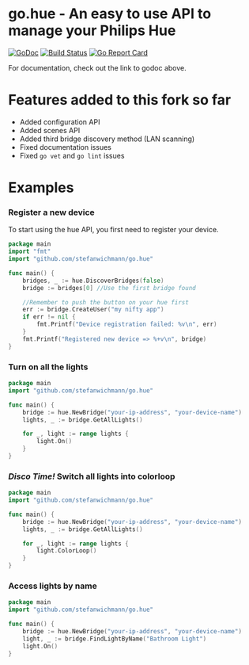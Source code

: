 # **go.hue** - An easy to use API to manage your Philips Hue
[![GoDoc](http://godoc.org/github.com/stefanwichmann/go.hue?status.png)](http://godoc.org/github.com/stefanwichmann/go.hue)
[![Build Status](https://travis-ci.org/stefanwichmann/go.hue.svg?branch=master)](https://travis-ci.org/stefanwichmann/go.hue)
[![Go Report Card](https://goreportcard.com/badge/github.com/stefanwichmann/go.hue)](https://goreportcard.com/report/github.com/stefanwichmann/go.hue)

For documentation, check out the link to godoc above.

# Features added to this fork so far
- Added configuration API
- Added scenes API
- Added third bridge discovery method (LAN scanning)
- Fixed documentation issues
- Fixed ```go vet``` and ```go lint``` issues

# Examples
### Register a new device
To start using the hue API, you first need to register your device.
```go
package main
import "fmt"
import "github.com/stefanwichmann/go.hue"

func main() {
	bridges, _ := hue.DiscoverBridges(false)
	bridge := bridges[0] //Use the first bridge found

	//Remember to push the button on your hue first
	err := bridge.CreateUser("my nifty app")
	if err != nil {
		fmt.Printf("Device registration failed: %v\n", err)
	}
	fmt.Printf("Registered new device => %+v\n", bridge)
}
```

### Turn on all the lights
```go
package main
import "github.com/stefanwichmann/go.hue"

func main() {
	bridge := hue.NewBridge("your-ip-address", "your-device-name")
	lights, _ := bridge.GetAllLights()

	for _, light := range lights {
		light.On()
	}
}
```

### ***Disco Time!*** Switch all lights into colorloop
```go
package main
import "github.com/stefanwichmann/go.hue"

func main() {
	bridge := hue.NewBridge("your-ip-address", "your-device-name")
	lights, _ := bridge.GetAllLights()

	for _, light := range lights {
		light.ColorLoop()
	}
}
```

### Access lights by name
```go
package main
import "github.com/stefanwichmann/go.hue"

func main() {
	bridge := hue.NewBridge("your-ip-address", "your-device-name")
	light, _ := bridge.FindLightByName("Bathroom Light")
	light.On()
}
```
